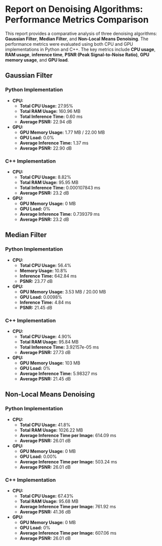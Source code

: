# Report on Denoising Algorithms: Performance Metrics Comparison

This report provides a comparative analysis of three denoising algorithms: **Gaussian Filter**, **Median Filter**, and **Non-Local Means Denoising**. The performance metrics were evaluated using both CPU and GPU implementations in Python and C++. The key metrics include **CPU usage**, **RAM usage**, **inference time**, **PSNR (Peak Signal-to-Noise Ratio)**, **GPU memory usage**, and **GPU load**.

## Gaussian Filter

### Python Implementation
- **CPU:**
  - **Total CPU Usage:** 27.95%
  - **Total RAM Usage:** 160.96 MB
  - **Total Inference Time:** 0.60 ms
  - **Average PSNR:** 22.94 dB
- **GPU:**
  - **GPU Memory Usage:** 1.77 MB / 22.00 MB
  - **GPU Load:** 0.0%
  - **Average Inference Time:** 1.37 ms
  - **Average PSNR:** 22.90 dB

### C++ Implementation
- **CPU:**
  - **Total CPU Usage:** 8.82%
  - **Total RAM Usage:** 95.95 MB
  - **Total Inference Time:** 0.000107843 ms
  - **Average PSNR:** 23.2 dB
- **GPU:**
  - **GPU Memory Usage:** 0 MB
  - **GPU Load:** 0%
  - **Average Inference Time:** 0.739379 ms
  - **Average PSNR:** 23.2 dB

## Median Filter

### Python Implementation
- **CPU:**
  - **Total CPU Usage:** 56.4%
  - **Memory Usage:** 10.8%
  - **Inference Time:** 642.84 ms
  - **PSNR:** 23.77 dB
- **GPU:**
  - **GPU Memory Usage:** 3.53 MB / 20.00 MB
  - **GPU Load:** 0.0098%
  - **Inference Time:** 4.84 ms
  - **PSNR:** 21.45 dB

### C++ Implementation
- **CPU:**
  - **Total CPU Usage:** 4.90%
  - **Total RAM Usage:** 95.84 MB
  - **Total Inference Time:** 3.92157e-05 ms
  - **Average PSNR:** 27.73 dB
- **GPU:**
  - **GPU Memory Usage:** 103 MB
  - **GPU Load:** 0%
  - **Average Inference Time:** 5.98327 ms
  - **Average PSNR:** 21.45 dB

## Non-Local Means Denoising

### Python Implementation
- **CPU:**
  - **Total CPU Usage:** 41.8%
  - **Total RAM Usage:** 1026.22 MB
  - **Average Inference Time per Image:** 614.09 ms
  - **Average PSNR:** 26.01 dB
- **GPU:**
  - **GPU Memory Usage:** 0 MB
  - **GPU Load:** 0.00%
  - **Average Inference Time per Image:** 503.24 ms
  - **Average PSNR:** 26.01 dB

### C++ Implementation
- **CPU:**
  - **Total CPU Usage:** 67.43%
  - **Total RAM Usage:** 95.68 MB
  - **Average Inference Time per Image:** 761.92 ms
  - **Average PSNR:** 41.36 dB
- **GPU:**
  - **GPU Memory Usage:** 0 MB
  - **GPU Load:** 0%
  - **Average Inference Time per Image:** 607.06 ms
  - **Average PSNR:** 26.01 dB
